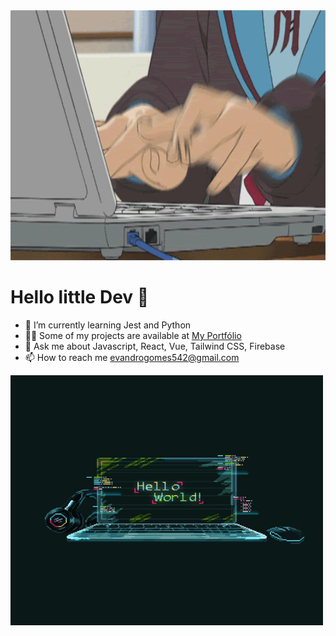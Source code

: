 <img src="anime.gif" alt="anime" width="100%" height="400">

 # Hello little Dev 👋
  - 🌱 I’m currently learning Jest and Python<br>
  - 👨‍💻 Some of my projects are available at [My Portfólio](https://p-inky.vercel.app/)<br>
  - 💬 Ask me about Javascript, React, Vue, Tailwind CSS, Firebase<br>
  - 📫 How to reach me evandrogomes542@gmail.com 
 <img src="hello world.gif" alt="anime" width="500" height="400">                                                                      


<!--
**EGAMER26/EGAMER26** is a ✨ _special_ ✨ repository because its `README.md` (this file) appears on your GitHub profile.

Here are some ideas to get you started:

- 🔭 I’m currently working on ...
- 🌱 I’m currently learning ...
- 👯 I’m looking to collaborate on ...
- 🤔 I’m looking for help with ...
- 💬 Ask me about ...
- 📫 How to reach me: ...
- 😄 Pronouns: ...
- ⚡ Fun fact: ...
-->
